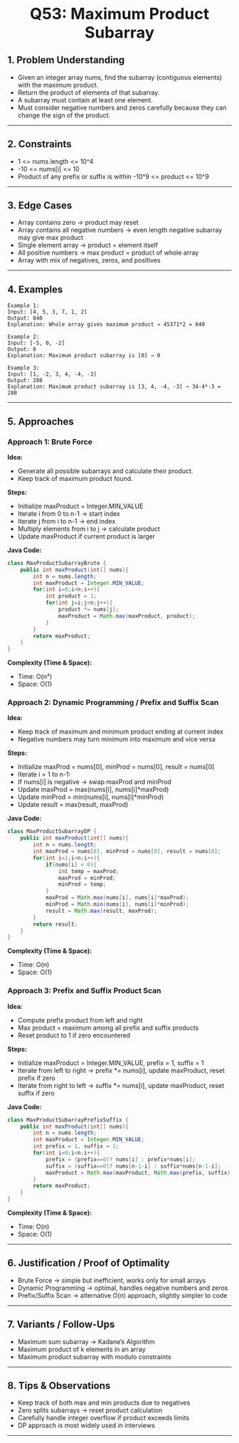 <!-- #region 53-Maximum Product Subarray -->

<h1 style="text-align:center; font-size:2.5em; font-weight:bold;">Q53: Maximum Product Subarray</h1>

## 1. Problem Understanding

- Given an integer array nums, find the subarray (contiguous elements) with the maximum product.
- Return the product of elements of that subarray.
- A subarray must contain at least one element.
- Must consider negative numbers and zeros carefully because they can change the sign of the product.
---

## 2. Constraints

- 1 <= nums.length <= 10^4
- -10 <= nums[i] <= 10
- Product of any prefix or suffix is within -10^9 <= product <= 10^9
---

## 3. Edge Cases

- Array contains zero → product may reset
- Array contains all negative numbers → even length negative subarray may give max product
- Single element array → product = element itself
- All positive numbers → max product = product of whole array
- Array with mix of negatives, zeros, and positives
---

## 4. Examples

```text
Example 1:
Input: [4, 5, 3, 7, 1, 2]
Output: 840
Explanation: Whole array gives maximum product → 45371*2 = 840

Example 2:
Input: [-5, 0, -2]
Output: 0
Explanation: Maximum product subarray is [0] → 0

Example 3:
Input: [1, -2, 3, 4, -4, -3]
Output: 288
Explanation: Maximum product subarray is [3, 4, -4, -3] → 34-4*-3 = 288
```

---

## 5. Approaches

### Approach 1: Brute Force

**Idea:**
- Generate all possible subarrays and calculate their product.
- Keep track of maximum product found.

**Steps:**
- Initialize maxProduct = Integer.MIN_VALUE
- Iterate i from 0 to n-1 → start index
- Iterate j from i to n-1 → end index
- Multiply elements from i to j → calculate product
- Update maxProduct if current product is larger

**Java Code:**
```java
class MaxProductSubarrayBrute {
    public int maxProduct(int[] nums){
        int n = nums.length;
        int maxProduct = Integer.MIN_VALUE;
        for(int i=0;i<n;i++){
            int product = 1;
            for(int j=i;j<n;j++){
                product *= nums[j];
                maxProduct = Math.max(maxProduct, product);
            }
        }
        return maxProduct;
    }
}
```

**Complexity (Time & Space):**
- Time: O(n²)                         
-  Space: O(1)

### Approach 2: Dynamic Programming / Prefix and Suffix Scan

**Idea:**
- Keep track of maximum and minimum product ending at current index
- Negative numbers may turn minimum into maximum and vice versa

**Steps:**
- Initialize maxProd = nums[0], minProd = nums[0], result = nums[0]
- Iterate i = 1 to n-1:
- If nums[i] is negative → swap maxProd and minProd
- Update maxProd = max(nums[i], nums[i]*maxProd)
- Update minProd = min(nums[i], nums[i]*minProd)
- Update result = max(result, maxProd)

**Java Code:**
```java
class MaxProductSubarrayDP {
    public int maxProduct(int[] nums){
        int n = nums.length;
        int maxProd = nums[0], minProd = nums[0], result = nums[0];
        for(int i=1;i<n;i++){
            if(nums[i] < 0){
                int temp = maxProd;
                maxProd = minProd;
                minProd = temp;
            }
            maxProd = Math.max(nums[i], nums[i]*maxProd);
            minProd = Math.min(nums[i], nums[i]*minProd);
            result = Math.max(result, maxProd);
        }
        return result;
    }
}
```

**Complexity (Time & Space):**
- Time: O(n)                               
- Space: O(1)

### Approach 3: Prefix and Suffix Product Scan

**Idea:**
- Compute prefix product from left and right
- Max product = maximum among all prefix and suffix products
- Reset product to 1 if zero encountered

**Steps:**
- Initialize maxProduct = Integer.MIN_VALUE, prefix = 1, suffix = 1
- Iterate from left to right → prefix *= nums[i], update maxProduct, reset prefix if zero
- Iterate from right to left → suffix *= nums[i], update maxProduct, reset suffix if zero

**Java Code:**
```java
class MaxProductSubarrayPrefixSuffix {
    public int maxProduct(int[] nums){
        int n = nums.length;
        int maxProduct = Integer.MIN_VALUE;
        int prefix = 1, suffix = 1;
        for(int i=0;i<n;i++){
            prefix = (prefix==0)? nums[i] : prefix*nums[i];
            suffix = (suffix==0)? nums[n-1-i] : suffix*nums[n-1-i];
            maxProduct = Math.max(maxProduct, Math.max(prefix, suffix));
        }
        return maxProduct;
    }
}
```

**Complexity (Time & Space):**
- Time: O(n)                               
- Space: O(1)

---

## 6. Justification / Proof of Optimality

- Brute Force → simple but inefficient, works only for small arrays
- Dynamic Programming → optimal, handles negative numbers and zeros
- Prefix/Suffix Scan → alternative O(n) approach, slightly simpler to code
---

## 7. Variants / Follow-Ups

- Maximum sum subarray → Kadane’s Algorithm
- Maximum product of k elements in an array
- Maximum product subarray with modulo constraints
---

## 8. Tips & Observations

- Keep track of both max and min products due to negatives
- Zero splits subarrays → reset product calculation
- Carefully handle integer overflow if product exceeds limits
- DP approach is most widely used in interviews
---

<!-- #endregion -->
